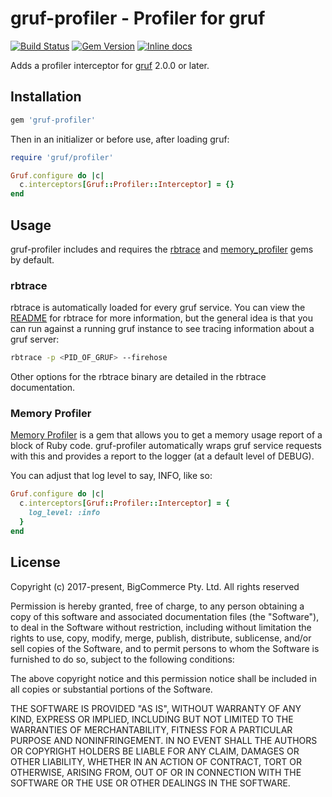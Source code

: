 # gruf-profiler - Profiler for gruf

[![Build Status](https://travis-ci.org/bigcommerce/gruf-profiler.svg?branch=master)](https://travis-ci.org/bigcommerce/gruf-profiler) [![Gem Version](https://badge.fury.io/rb/gruf-profiler.svg)](https://badge.fury.io/rb/gruf-profiler) [![Inline docs](http://inch-ci.org/github/bigcommerce/gruf-profiler.svg?branch=master)](http://inch-ci.org/github/bigcommerce/gruf-profiler)

Adds a profiler interceptor for [gruf](https://github.com/bigcommerce/gruf) 2.0.0 or later.

## Installation

```ruby
gem 'gruf-profiler'
```

Then in an initializer or before use, after loading gruf:

```ruby
require 'gruf/profiler'

Gruf.configure do |c|
  c.interceptors[Gruf::Profiler::Interceptor] = {}
end
```

## Usage

gruf-profiler includes and requires the [rbtrace](https://github.com/tmm1/rbtrace/) 
and [memory_profiler](https://github.com/SamSaffron/memory_profiler) gems by default.
 
### rbtrace

rbtrace is automatically loaded for every gruf service. You can view the 
[README](https://github.com/tmm1/rbtrace/blob/master/README.md) for rbtrace for more information,
but the general idea is that you can run against a running gruf instance to see tracing 
information about a gruf server:

```bash
rbtrace -p <PID_OF_GRUF> --firehose
```

Other options for the rbtrace binary are detailed in the rbtrace documentation.

### Memory Profiler

[Memory Profiler](https://github.com/SamSaffron/memory_profiler) is a gem that allows you to get
a memory usage report of a block of Ruby code. gruf-profiler automatically wraps gruf service
requests with this and provides a report to the logger (at a default level of DEBUG).

You can adjust that log level to say, INFO, like so:

```ruby
Gruf.configure do |c|
  c.interceptors[Gruf::Profiler::Interceptor] = {
    log_level: :info
  }
end
```

## License

Copyright (c) 2017-present, BigCommerce Pty. Ltd. All rights reserved 

Permission is hereby granted, free of charge, to any person obtaining a copy of this software and associated 
documentation files (the "Software"), to deal in the Software without restriction, including without limitation the 
rights to use, copy, modify, merge, publish, distribute, sublicense, and/or sell copies of the Software, and to permit 
persons to whom the Software is furnished to do so, subject to the following conditions:

The above copyright notice and this permission notice shall be included in all copies or substantial portions of the 
Software.

THE SOFTWARE IS PROVIDED "AS IS", WITHOUT WARRANTY OF ANY KIND, EXPRESS OR IMPLIED, INCLUDING BUT NOT LIMITED TO THE 
WARRANTIES OF MERCHANTABILITY, FITNESS FOR A PARTICULAR PURPOSE AND NONINFRINGEMENT. IN NO EVENT SHALL THE AUTHORS OR 
COPYRIGHT HOLDERS BE LIABLE FOR ANY CLAIM, DAMAGES OR OTHER LIABILITY, WHETHER IN AN ACTION OF CONTRACT, TORT OR 
OTHERWISE, ARISING FROM, OUT OF OR IN CONNECTION WITH THE SOFTWARE OR THE USE OR OTHER DEALINGS IN THE SOFTWARE.
